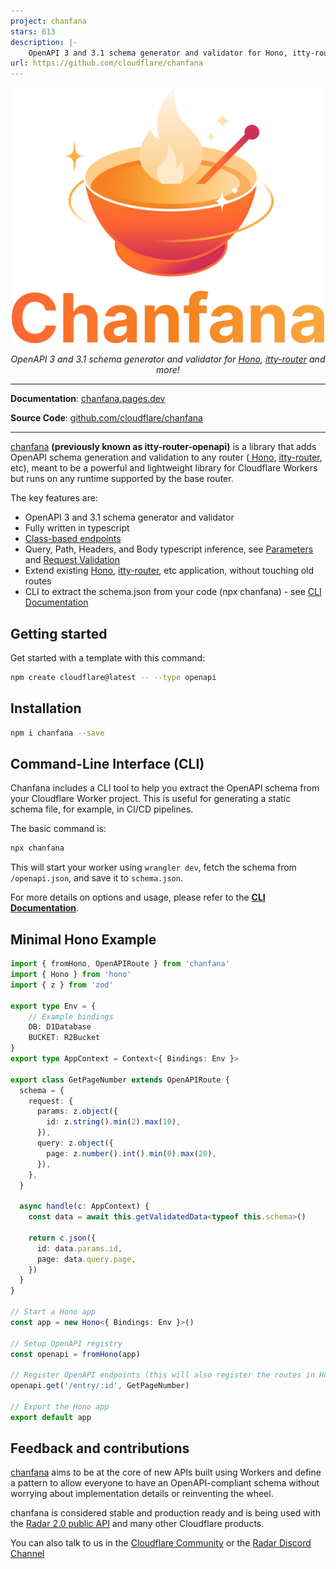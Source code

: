 ```yaml
---
project: chanfana
stars: 613
description: |-
    OpenAPI 3 and 3.1 schema generator and validator for Hono, itty-router and more!
url: https://github.com/cloudflare/chanfana
---
```


<div align="center">
  <a href="https://chanfana.pages.dev/">
    <img src="https://raw.githubusercontent.com/cloudflare/chanfana/refs/heads/main/docs/public/assets/logo.png" width="500" height="auto" alt="chanfana"/>
  </a>
</div>


<p align="center">
    <em>OpenAPI 3 and 3.1 schema generator and validator for <a href="https://github.com/honojs/hono" target="_blank">Hono</a>, <a href="https://github.com/kwhitley/itty-router" target="_blank">itty-router</a> and more!</em>
</p>

<hr />

**Documentation**: <a href="https://chanfana.pages.dev/">chanfana.pages.dev</a>

**Source Code**: <a href="https://github.com/cloudflare/chanfana/">github.com/cloudflare/chanfana</a>

<hr />

[chanfana](https://github.com/cloudflare/chanfana) **(previously known as itty-router-openapi)** is a library that adds
OpenAPI schema generation and validation to any router (<a href="https://github.com/honojs/hono" target="_blank">
Hono</a>, <a href="https://github.com/kwhitley/itty-router" target="_blank">itty-router</a>, etc), meant to be a
powerful and lightweight
library for Cloudflare Workers but runs on any runtime supported by the base router.

The key features are:

- OpenAPI 3 and 3.1 schema generator and validator
- Fully written in typescript
- [Class-based endpoints](https://chanfana.pages.dev/endpoints/defining-endpoints)
- Query, Path, Headers, and Body typescript inference, see [Parameters](https://chanfana.pages.dev/endpoints/parameters) and [Request Validation](https://chanfana.pages.dev/endpoints/request-validation)
- Extend existing [Hono](https://chanfana.pages.dev/router-adapters), [itty-router](https://chanfana.pages.dev/router-adapters), etc application, without touching old routes
- CLI to extract the schema.json from your code (npx chanfana) - see [CLI Documentation](https://chanfana.pages.dev/cli)

## Getting started

Get started with a template with this command:

```bash
npm create cloudflare@latest -- --type openapi
```

## Installation

```bash
npm i chanfana --save
```

## Command-Line Interface (CLI)

Chanfana includes a CLI tool to help you extract the OpenAPI schema from your Cloudflare Worker project. This is useful for generating a static schema file, for example, in CI/CD pipelines.

The basic command is:
```bash
npx chanfana
```
This will start your worker using `wrangler dev`, fetch the schema from `/openapi.json`, and save it to `schema.json`.

For more details on options and usage, please refer to the [**CLI Documentation**](https://chanfana.pages.dev/cli).

## Minimal Hono Example

```ts
import { fromHono, OpenAPIRoute } from 'chanfana'
import { Hono } from 'hono'
import { z } from 'zod'

export type Env = {
    // Example bindings
    DB: D1Database
    BUCKET: R2Bucket
}
export type AppContext = Context<{ Bindings: Env }>

export class GetPageNumber extends OpenAPIRoute {
  schema = {
    request: {
      params: z.object({
        id: z.string().min(2).max(10),
      }),
      query: z.object({
        page: z.number().int().min(0).max(20),
      }),
    },
  }

  async handle(c: AppContext) {
    const data = await this.getValidatedData<typeof this.schema>()

    return c.json({
      id: data.params.id,
      page: data.query.page,
    })
  }
}

// Start a Hono app
const app = new Hono<{ Bindings: Env }>()

// Setup OpenAPI registry
const openapi = fromHono(app)

// Register OpenAPI endpoints (this will also register the routes in Hono)
openapi.get('/entry/:id', GetPageNumber)

// Export the Hono app
export default app
```

## Feedback and contributions

[chanfana](https://github.com/cloudflare/chanfana) aims to be at the core of new APIs built using
Workers and define a pattern to allow everyone to
have an OpenAPI-compliant schema without worrying about implementation details or reinventing the wheel.

chanfana is considered stable and production ready and is being used with
the [Radar 2.0 public API](https://developers.cloudflare.com/radar/) and many other Cloudflare products.

You can also talk to us in the [Cloudflare Community](https://community.cloudflare.com/) or
the [Radar Discord Channel](https://discord.com/channels/595317990191398933/1035553707116478495)

